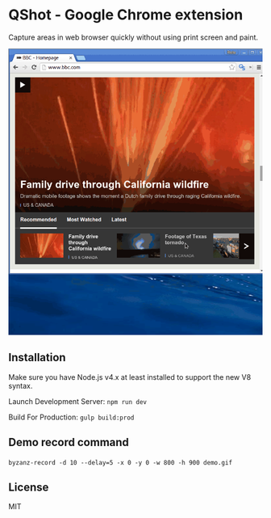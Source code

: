 
# QShot - Google Chrome extension

Capture areas in web browser quickly without using print screen and paint.

![Demo time](extension/assets/demo.gif)

## Installation

Make sure you have Node.js v4.x at least installed to support the new V8 syntax.

Launch Development Server:
`npm run dev`

Build For Production:
`gulp build:prod`

## Demo record command

```byzanz-record -d 10 --delay=5 -x 0 -y 0 -w 800 -h 900 demo.gif```

## License

MIT
